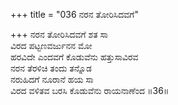 +++
title = "036 ನರನ ತೋರಿಸಿದವಗೆ"

+++
ನರನ ತೋರಿಸಿದವಗೆ ಶತ ಸಾ  
ವಿರದ ಪಟ್ಟಣವರ್ಜುನನ ಮೋ  
ಹರವಿದೇ ಎಂದವಗೆ ಕೊಡುವೆನು ಹತ್ತುಸಾವಿರವ  
ನರನ ತೆರಳಿಚಿ ತಂದು ತನ್ನೊಡ  
ನರುಹಿದಗೆ ನೂರಾನೆ ಹಯ ಸಾ  
ವಿರದ ವಳಿತವ ಬರಸಿ ಕೊಡುವೆನು ರಾಯನಾಣೆಂದ        ॥36॥